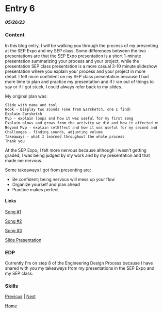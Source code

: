 # Entry 6
##### 05/26/23

### Content

In this blog entry, I will be walking you through the process of my presenting at the SEP Expo and my SEP class. Some differences between the two presentations are that the SEP Expo presentation is a short 1-minute presentation summarizing your process and your project, while the presentation SEP class presentation is a more casual 3-10 minute slideshow presentation where you explain your process and your project in more detail. I felt more confident on my SEP class presentation because I had more time to plan and practice my presentation and if I ran out of things to say or if I got stuck, I could always refer back to my slides.

My original plan was:
```html
Slide with name and tool
Hook - Display two sounds (one from Earsketch, one I find)
Explain Earsketch
Mvp - explain loops and how it was useful for my first song
Explain glows and grows from the activity we did and how it affected my beyond mvp
Beyond Mvp - explain setEffect and how it was useful for my second and third songs
Challenges - finding sounds, adjusting volume
Takeaways - what I learned throughout the whole process
Thank you
```

At the SEP Expo, I felt more nervous because although I wasn't getting graded, I was being judged by my work and by my presentation and that made me nervous.

Some takeaways I got from presenting are:

* Be confident; being nervous will mess up your flow
* Organize yourself and plan ahead
* Practice makes perfect

#### Links

[Song #1](https://earsketch.gatech.edu/earsketch2/?sharing=GRpL9YeLWLyzWMu4navECw)

[Song #2](https://earsketch.gatech.edu/earsketch2/?sharing=Y0FO29BLCYjG58jlrjm8YA)

[Song #3](https://earsketch.gatech.edu/earsketch2/?sharing=l2pk3hT3-xTdhj9py9_bIA)

[Slide Presentation](https://docs.google.com/presentation/d/1BFCZ5Z4Wn3D-pC0DY2w8oCDnFfe5Kel1N_O9xbMq6ZI/edit#slide=id.p)

### EDP

Currently I'm on step 8 of the Engineering Design Process because I have shared with you my takeaways from my presentations in the SEP Expo and my SEP class.

### Skills



[Previous](entry05.md) | [Next](entry07.md)

[Home](../README.md)
